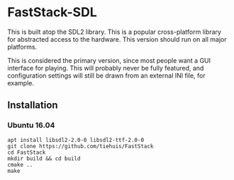 FastStack-SDL
=============

This is built atop the SDL2 library. This is a popular cross-platform library
for abstracted access to the hardware. This version should run on all major
platforms.

This is considered the primary version, since most people want a GUI interface
for playing. This will probably never be fully featured, and configuration settings
will still be drawn from an external INI file, for example.

Installation
------------

### Ubuntu 16.04

```
apt install libsdl2-2.0-0 libsdl2-ttf-2.0-0
git clone https://github.com/tiehuis/FastStack
cd FastStack
mkdir build && cd build
cmake ..
make
```

